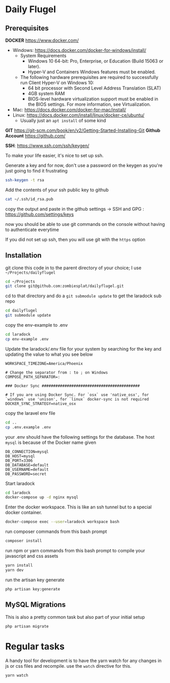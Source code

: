 # Daily Flugel

## Prerequisites
**DOCKER** https://www.docker.com/
* Windows: https://docs.docker.com/docker-for-windows/install/
  * System Requirements
    * Windows 10 64-bit: Pro, Enterprise, or Education (Build 15063 or later).
    * Hyper-V and Containers Windows features must be enabled.
  * The following hardware prerequisites are required to successfully run Client Hyper-V on Windows 10:
    * 64 bit processor with Second Level Address Translation (SLAT)
    * 4GB system RAM
    * BIOS-level hardware virtualization support must be enabled in the BIOS settings. For more information, see Virtualization.
* Mac: https://docs.docker.com/docker-for-mac/install/
* Linux: https://docs.docker.com/install/linux/docker-ce/ubuntu/
  * Usually just an `apt install` of some kind

**GIT** https://git-scm.com/book/en/v2/Getting-Started-Installing-Git
**Github Account** https://github.com/

**SSH**: https://www.ssh.com/ssh/keygen/

To make your life easier, it's nice to set up ssh.

Generate a key and for now, don't use a password on the keygen as you're just going to find it frustrating

```bash
ssh-keygen -t rsa
```

Add the contents of your ssh public key to github

```bash
cat ~/.ssh/id_rsa.pub
```

copy the output and paste in the github settings -> SSH and GPG : https://github.com/settings/keys

now you should be able to use git commands on the console without having to authenticate everytime

If you did not set up ssh, then you will use git with the `https` option

## Installation

git clone this code in to the parent directory of your choice; I use `~/Projects/dailyflugel`
```bash
cd ~/Projects
git clone git@github.com:zombiesplat/dailyflugel.git
```

cd to that directory and do a `git submodule update` to get the laradock sub repo

```bash
cd dailyflugel
git submodule update
```

copy the env-example to .env

```bash
cd laradock
cp env-example .env
```

Update the laradock/.env file for your system by searching for the key and updating the value to what you see below

```dotenv
WORKSPACE_TIMEZONE=America/Phoenix

# Change the separator from : to ; on Windows
COMPOSE_PATH_SEPARATOR=:

### Docker Sync ###########################################

# If you are using Docker Sync. For `osx` use 'native_osx', for `windows` use 'unison', for `linux` docker-sync is not required
DOCKER_SYNC_STRATEGY=native_osx
```

copy the laravel env file

```bash
cd ..
cp .env.example .env
```

your .env should have the following settings for the database. The host `mysql` is because of the Docker name given 
```
DB_CONNECTION=mysql
DB_HOST=mysql
DB_PORT=3306
DB_DATABASE=default
DB_USERNAME=default
DB_PASSWORD=secret
```

Start laradock

```bash
cd laradock
docker-compose up -d nginx mysql
```

Enter the docker workspace. This is like an ssh tunnel but to a special docker container.

```bash
docker-compose exec --user=laradock workspace bash
```

run composer commands from this bash prompt

```bash
composer install
```

run npm or yarn commands from this bash prompt to compile your javascript and css assets

```bash
yarn install
yarn dev
```

run the artisan key generate
```
php artisan key:generate
```

## MySQL Migrations

This is also a pretty common task but also part of your initial setup
```
php artisan migrate
```

# Regular tasks

A handy tool for development is to have the yarn watch for any changes in js or css files and
recompile. use the `watch` directive for this.

```bash
yarn watch
```
